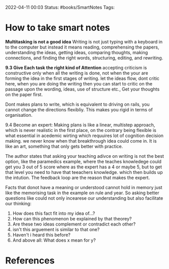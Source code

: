 2022-04-11 00:03
Status: #books/SmartNotes
Tags:


# How to take smart notes

**Multitasking is not a good idea**
Writing is not just typing with a keyboard in to the computer but instead it means reading, comprehensing the papers, understanding the ideas, getting ideas, comparing thoughts, making connections, and finding the right words, structuring, editing, and rewriting.


**9.3 Give Each task the right kind of Attention**
accepting criticism is constructive only when all the writing is done, not when the your are forming the idea in the first stages of writing. let the ideas flow, dont critic here, when you are doing the writing then you can start to critic on the passage upon the wording, ideas, use of structure etc., Get your thoughts on the paper first.

Dont makes plans to write, which is equivalent to driving on rails, you cannot change the directions flexibliy. This makes you rigid in terms of organisation. 

9.4 Become an expert: Making plans is like a linear, multistep approach, which is never realistic in the first place, on the contrary being flexible is what essential in acedemic wirting which requuires lot of cognition decision making. we never know when that breakthrough idea could come in. It is like an art, something that only gets better with practice.

The author states that asking your teaching adivce on writing is not the best option, like the paramedics example, where the teaches knowledege could get you 3 out of 5 score where as the expert has a 4 or maybe 5, but to get that level you need to have that teeachers knowledge. which then builds up the intution. 
The feedback loop are the reason that makes the expert.

Facts that donot have a meaning or understood cannot hold in memory just like the memorising task in the example on rule and year. So asking better questions like could not only incearese our understanding but also facilitate our thinking:
1. How does this fact fit into my idea of...?
2. How can this phenomenon be explained by that theorey? 
3. Are these two ideas complement or contradict each other?
4. isn't this arguement is similar to that one?
5. Haven't i heard this before?
6. And above all: What does x mean for y?











# References
